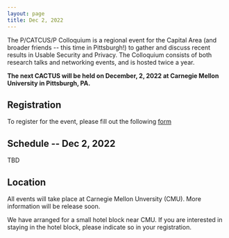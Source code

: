 ```yaml
---
layout: page
title: Dec 2, 2022
---
```


The P/CATCUS/P Colloquium is a regional event for the Capital Area (and broader friends -- this time in Pittsburgh!) to gather and discuss recent results in Usable Security and Privacy. The Colloquium consists of both research talks and networking events, and is hosted twice a year.

**The next CACTUS will be held on December, 2, 2022 at Carnegie Mellon University in Pittsburgh, PA.** 

## Registration

To register for the event, please fill out the following [form](https://docs.google.com/forms/d/e/1FAIpQLSfNqbWweLgGAIQiEFlxtJzrhChqi5U1M7C3GPnAP732fPgMtw/viewform?usp=sf_link)


## Schedule -- Dec 2, 2022

TBD

## Location

All events will take place at Carnegie Mellon Unversity (CMU). More information will be release soon.

We have arranged for a small hotel block near CMU. If you are interested in staying in the hotel block, please indicate so in your registration. 




